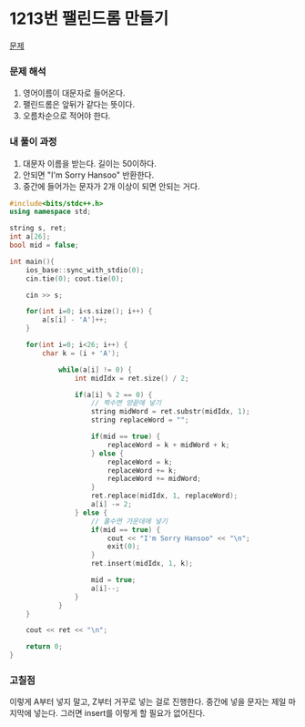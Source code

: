 # 1213번 팰린드롬 만들기

[문제](https://www.acmicpc.net/problem/1213)

### 문제 해석

1. 영어이름이 대문자로 들어온다.
2. 팰린드롬은 앞뒤가 같다는 뜻이다.
3. 오름차순으로 적어야 한다.

### 내 풀이 과정

1. 대문자 이름을 받는다. 길이는 50이하다.
2. 안되면 "I'm Sorry Hansoo" 반환한다.
3. 중간에 들어가는 문자가 2개 이상이 되면 안되는 거다.

```c++
#include<bits/stdc++.h>
using namespace std;

string s, ret;
int a[26];
bool mid = false;

int main(){
    ios_base::sync_with_stdio(0);
    cin.tie(0); cout.tie(0);

    cin >> s;

    for(int i=0; i<s.size(); i++) {
        a[s[i] - 'A']++;
    }

    for(int i=0; i<26; i++) {
        char k = (i + 'A');

            while(a[i] != 0) {
                int midIdx = ret.size() / 2;

                if(a[i] % 2 == 0) {
                    // 짝수면 양끝에 넣기
                    string midWord = ret.substr(midIdx, 1);
                    string replaceWord = "";

                    if(mid == true) {
                        replaceWord = k + midWord + k;
                    } else {
                        replaceWord = k;
                        replaceWord += k;
                        replaceWord += midWord;
                    }
                    ret.replace(midIdx, 1, replaceWord);
                    a[i] -= 2;
                } else {
                    // 홀수면 가운데에 넣기
                    if(mid == true) {
                        cout << "I'm Sorry Hansoo" << "\n";
                        exit(0);
                    }
                    ret.insert(midIdx, 1, k);

                    mid = true;
                    a[i]--;
                }
            }
    }

    cout << ret << "\n";

    return 0;
}
```

### 고칠점

이렇게 A부터 넣지 말고, Z부터 거꾸로 넣는 걸로 진행한다.
중간에 넣을 문자는 제일 마지막에 넣는다.
그러면 insert를 이렇게 할 필요가 없어진다.
